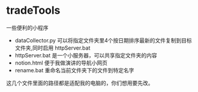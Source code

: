 # tradeTools
一些便利的小程序

- dataCollector.py 可以将指定文件夹里4个按日期排序最新的文件复制到目标文件夹,同时启用 httpServer.bat
- httpServer.bat 是一个小服务器，可以共享指定文件夹的内容
- notion.html 便于我做演讲的导航小网页
- rename.bat 重命名当前文件夹下的文件到特定名字

这几个文件里面的路径都是适配我的电脑的，你们想用要先改。
